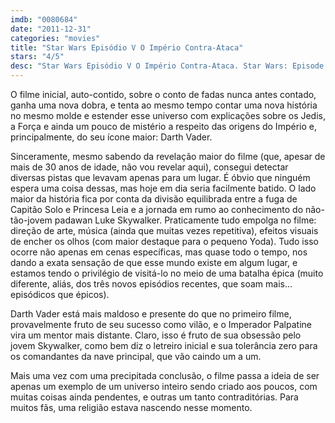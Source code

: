 ```yaml
---
imdb: "0080684"
date: "2011-12-31"
categories: "movies"
title: "Star Wars Episódio V O Império Contra-Ataca"
stars: "4/5"
desc: "Star Wars Episódio V O Império Contra-Ataca. Star Wars: Episode V - The Empire Strikes Back (USA, 1980). Dirigido por Irvin Kershner. Escrito por Leigh Brackett, Lawrence Kasdan, George Lucas. Com Mark Hamill, Harrison Ford, Carrie Fisher, Billy Dee Williams, Anthony Daniels, David Prowse, Peter Mayhew, Kenny Baker, Frank Oz."
---
```

O filme inicial, auto-contido, sobre o conto de fadas nunca antes contado, ganha uma nova dobra, e tenta ao mesmo tempo contar uma nova história no mesmo molde e estender esse universo com explicações sobre os Jedis, a Força e ainda um pouco de mistério a respeito das origens do Império e, principalmente, do seu ícone maior: Darth Vader.

Sinceramente, mesmo sabendo da revelação maior do filme (que, apesar de mais de 30 anos de idade, não vou revelar aqui), consegui detectar diversas pistas que levavam apenas para um lugar. É óbvio que ninguém espera uma coisa dessas, mas hoje em dia seria facilmente batido. O lado maior da história fica por conta da divisão equilibrada entre a fuga de Capitão Solo e Princesa Leia e a jornada em rumo ao conhecimento do não-tão-jovem padawan Luke Skywalker. Praticamente tudo empolga no filme: direção de arte, música (ainda que muitas vezes repetitiva), efeitos visuais de encher os olhos (com maior destaque para o pequeno Yoda). Tudo isso ocorre não apenas em cenas específicas, mas quase todo o tempo, nos dando a exata sensação de que esse mundo existe em algum lugar, e estamos tendo o privilégio de visitá-lo no meio de uma batalha épica (muito diferente, aliás, dos três novos episódios recentes, que soam mais... episódicos que épicos).

Darth Vader está mais maldoso e presente do que no primeiro filme, provavelmente fruto de seu sucesso como vilão, e o Imperador Palpatine vira um mentor mais distante. Claro, isso é fruto de sua obsessão pelo jovem Skywalker, como bem diz o letreiro inicial e sua tolerância zero para os comandantes da nave principal, que vão caindo um a um.

Mais uma vez com uma precipitada conclusão, o filme passa a ideia de ser apenas um exemplo de um universo inteiro sendo criado aos poucos, com muitas coisas ainda pendentes, e outras um tanto contraditórias. Para muitos fãs, uma religião estava nascendo nesse momento.

